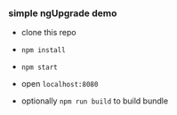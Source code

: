 ### simple ngUpgrade demo

- clone this repo
- `npm install`
- `npm start`
- open `localhost:8080`

- optionally `npm run build` to build bundle
